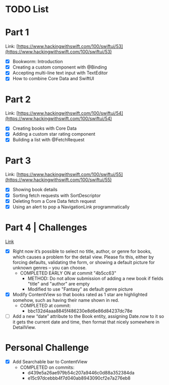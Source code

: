#  TODO List

# Part 1
Link: [https://www.hackingwithswift.com/100/swiftui/53](https://www.hackingwithswift.com/100/swiftui/53)

- [x] Bookworm: Introduction
- [x] Creating a custom component with @Binding
- [x] Accepting multi-line text input with TextEditor
- [x] How to combine Core Data and SwiftUI

# Part 2
Link: [https://www.hackingwithswift.com/100/swiftui/54](https://www.hackingwithswift.com/100/swiftui/54)
- [x] Creating books with Core Data
- [x] Adding a custom star rating component
- [x] Building a list with @FetchRequest

# Part 3
Link: [https://www.hackingwithswift.com/100/swiftui/55](https://www.hackingwithswift.com/100/swiftui/55)
- [x] Showing book details
- [x] Sorting fetch requests with SortDescriptor
- [x] Deleting from a Core Data fetch request
- [x] Using an alert to pop a NavigationLink programmatically

# Part 4 | Challenges
[Link](https://www.hackingwithswift.com/books/ios-swiftui/bookworm-wrap-up)
- [x] Right now it’s possible to select no title, author, or genre for books, which causes a problem for the detail view. Please fix this, either by forcing defaults, validating the form, or showing a default picture for unknown genres – you can choose.
    - COMPLETED EARLY ON at commit "4b5cc63"  
        - METHOD: Do not allow submission of adding a new book if fields "title" and "author" are empty
        - Modified to use "Fantasy" as default genre picture
- [x] Modify ContentView so that books rated as 1 star are highlighted somehow, such as having their name shown in red.
    - COMPLETED at commit:
        - bbc132d4aaa8845f486230e8d6e86d84237dc78e
- [ ] Add a new “date” attribute to the Book entity, assigning Date.now to it so it gets the current date and time, then format that nicely somewhere in DetailView.

# Personal Challenge
- [x] Add Searchable bar to ContentView
    - COMPLETED on commits: 
        - d439e5a26ae979b54c207a9446c0d88a352384da
        - e15c97dcebbb4f7d040ab8943090cf2e7a276eb8
